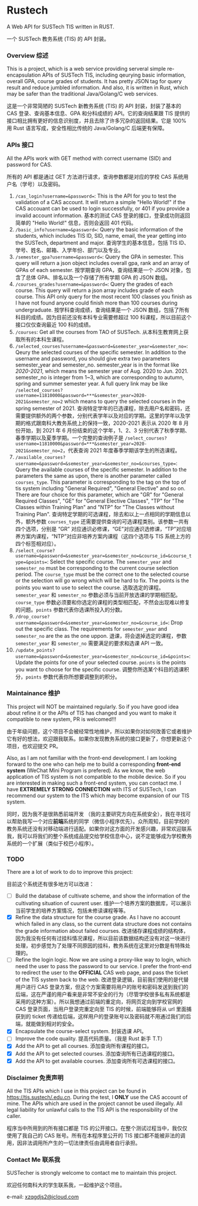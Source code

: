 # Rustech
A Web API for SUSTech TIS written in RUST.

一个 SUSTech 教务系统 (TIS) 的 API 封装。
### Overview 综述

This is a project, which is a web service providing serveral simple re-encapsulation APIs of SUSTech TIS, including qeurying basic information, overall GPA, course grades of students. It has pretty JSON tag for query result and reduce jumbled information. And also, it is written in Rust, which may be safer than the traditional Java/Golang/C web services.

这是一个非常简陋的 SUSTech 新教务系统 (TIS) 的 API 封装，封装了基本的 CAS 登录、查询基本信息、GPA 和分科成绩的 API。它的查询结果跟 TIS 提供的接口相比拥有更好的信息识别度，并且去除了许多冗杂的返回结果。它是 100% 用 Rust 语言写成，安全性相比传统的 Java/Golang/C 后端更有保障。

### APIs 接口
All the APIs work with GET method with correct username (SID) and password for CAS. 

所有的 API 都是通过 GET 方法进行请求，查询参数都是对应的学校 CAS 系统用户名（学号）以及密码。
1. `/cas_login?username=&password=`: This is the API for you to test the validation of a CAS account. It will return a simple "Hello World!" if the CAS accouant can be used to login successfully, or 401 if you provide a invalid account information. 基本的测试 CAS 登录的接口，登录成功则返回简单的 "Hello World!" 信息，否则会返回 401 代码。
2. `/basic_info?username=&password=`: Query the basic information of the students, which includes TIS ID, SID, name, email, the year getting into the SUSTech, department and major. 查询学生的基本信息，包括 TIS ID、学号、姓名、邮箱、入学年份、部门以及专业。
3. `/semester_gpa?username=&password=`: Query the GPA in semester. This query will return a json object includes overall gpa, rank and an array of GPAs of each semester. 按学期查询 GPA，查询结果是一个 JSON 对象，包含了总体 GPA、排名以及一个存储了所有学期 GPA 的 JSON 数组。
4. `/courses_grades?username=&password=`: Query the grades of each course. This query will return a json array includes grade of each course. This API only query for the most recent 100 classes you finish as I have not found anyone could finish more than 100 courses during undergraduate. 按学科查询成绩，查询结果是一个 JSON 数组，包括了所有科目的成绩。因为目前还没有本科专业需要修超过 100 科课程，所以目前这个接口仅仅查询最近 100 科的成绩。
5. `/courses`: Get all the courses from TAO of SUSTech. 从本科生教育网上获取所有的本科生课程。
6. `/selected_courses?username=&password=&semester_year=&semester_no=`: Qeury the selected courses of the specific semester. In addition to the username and password, you should give extra two parameters semester_year and semester_no. semester_year is in the format like *2020-2021*, which means the semester year of Aug. 2020 to Jun. 2021. semester_no is integer from 1~3, which are corresponding to autumn, spring and summer semester year. A full query link may be like `/selected_courses?username=11810000&password=***&semester_year=2020-2021&semester_no=2` which means to query the selected courses in the spring semester of 2021. 查询特定学年的已选课程，除去用户名和密码，还需要提供额外的两个参数，分别代表学年以及对应的学期。这里的学年以及学期的格式跟南科大教务系统上的保持一致，2020-2021 表示从 2020 年 8 月份开始，到 2021 年 6 月份结束的这个学年，1、2、3 分别代表了秋季学期、春季学期以及夏季学期。一个完整的查询例子是 `/select_courses?username=11810000&password=***&semester_year=2020-2021&semester_no=2`，代表查询 2021 年度春季学期该学生的所选课程。
7. `/available_courses?username=&password=&semester_year=&semester_no=&courses_type=`: Query the available courses of the specific semester. In addition to the parameters the same as upon, there is another parameter called `courses_type`. This parameter is corresponding to the tag on the top of tis system including "General Required", "General Elective" and so on. There are four choice for this parameter, which are "GR" for "General Required Classes", "GE" for "General Elective Classes", "TP" for "The Classes within Training Plan" and "NTP" for "The Classes without Training Plan". 查询特定学期的可选课程，除去和以上一点相同的学期信息以外，额外参数 `courses_type` 还需要提供查询的可选课程类别。该参数一共有四个选项，分别是 “GR” 对应通识必修课，“GE”对应通识选修课，“TP”对应培养方案内课程，“NTP”对应非培养方案内课程（这四个选项与 TIS 系统上方的四个标签相对应）。
8. `/select_course?username=&password=&semester_year=&semester_no=&course_id=&course_type=&points=`: Select the specific course. The `semester_year` and `semester_no` must be corresponding to the current course selection period. The `course_type` must be the correct one to the selected course or the selection will go wrong which will be hard to fix. The points is the points you want to use to select the course. 选取选定的课程。`semester_year` 和 `semester_no` 参数必须与当前开放选课的学期相匹配。`course_type` 参数必须要和你选定的课程的类型相匹配，不然会出现难以修复的问题。`points` 参数代表你选课所投入的分数。
9. `/drop_course?username=&password=&semester_year=&semester_no=&course_id=`: Drop out the specific class. The requirements for `semester_year` and `semester_no` are the as the one uppon. 退课，将会退掉选定的课程，参数 `semester_year` 和 `semester_no` 需要满足的要求和选课 API 一致。
10. `/update_points?username=&password=&semester_year=&semester_no=&course_id=&points=`: Update the points for one of your selected course. `points` is the points you want to choose for the specific course. 调整你所选某个科目的选课积分，`points` 参数代表你所想要调整到的积分。

### Maintainance 维护
This project will NOT be maintained regularly. So if you have good idea about refine it or the APIs of TIS has changed and you want to make it compatible to new system, PR is welcomed!!!

由于年级问题，这个项目不会被经常性地维护，所以如果你对如何改善它或者维护它有好的想法，欢迎跟我联系。如果你发现教务系统的接口更新了，你想更新这个项目，也欢迎提交 PR。

Also, as I am not familiar with the front-end development. I am looking forward to the one who can help me to build a corresponding **front-end system** (WeChat Mini Program is prefered). As we know, the web application of TIS system is not compatible to the mobile device. So if you are interested in making such a front-end system, you can contact me. I have **EXTREMELY STRONG CONNECTION** with ITS of SUSTech, I can recommend our system to the ITS which may become expansion of our TIS system.

同时，因为我不是很熟悉前端开发 （我的主要研究方向在系统安全），我在寻找可以帮助我写一个对应**前端**系统的同学（微信小程序优先）。众所周知，目前学校的教务系统还没有对移动端进行适配。如果你对这方面的开发感兴趣，非常欢迎联系我，我可以将我们的整个系统成品提交给学校信息中心，说不定能够成为学校教务系统的一个扩展（类似于校巴小程序）。

### TODO
There are a lot of work to do to improve this project:

目前这个系统还有很多地方可以改进：

- [ ] Build the database of cultivate scheme, and show the information of the cultivating situation of cuurent user. 维护一个培养方案的数据库，可以展示当前学生的培养方案情况，包括未修读课程等等。
- [X] Refine the data structure for the course grade. As I have no account which failed in any class, so the current data structure does not contains the grade information about failed courses. 改进储存课程成绩的结构体，因为我没有任何有过挂科情况课程，所以目前该数据结构还没有对这一块进行处理，初步感觉为了处理不同原因的挂科，教务系统在这里对分数是有特殊处理的。
- [ ] Refine the login logic. Now we are using a proxy-like way to login, which need the user to pass the password to our service. I prefer the front-end to redirect the user to the **OFFICIAL** CAS web page, and pass the ticket of the TIS system back to the web. 改进登录逻辑，目前我们使用的是代替用户进行 CAS 登录方案，但这个方案需要将用户的账号和密码发送到我们的后端，这在严谨的用户看来是非常不安全的行为（尽管学校很多私有系统都是采用的这种方案）。所以我想通过前端的重定向，将网页定向到学校官网的 CAS 登录页面，当用户登录完重定向至 TIS 的时候，前端能够将从 url 里面捕获到的 ticket 传递给后端，这样用户的登录账号以及密码就不用通过我们的后端，就能做到相对的安全。
- [x] Encapsulate the course-select system. 封装选课 API。
- [ ] Improve the code quality. 提高代码质量。（我是 Rust 新手 T.T）
- [x] Add the API to get all courses. 添加查询所有课程的接口。
- [x] Add the API to get selected courses. 添加查询所有已选课程的接口。
- [x] Add the API to get available courses. 添加查询所有可选课程的接口。

### Disclaimer 免责声明
All the TIS APIs which I use in this project can be found in https://tis.sustech/.edu.cn. During the test, I **ONLY** use the CAS account of mine. The APIs which are used in the project cannot be used illegally. All legal liability for unlawful calls to the TIS API is the responsibility of the caller. 

程序当中所用到的所有接口都是 TIS 的公开接口。在整个测试过程当中，我仅仅使用了我自己的 CAS 账号。所有在本程序里公开的 TIS 接口都不能被非法的调用，因非法调用所产生的一切法律责任由调用者自行承担。

### Contact Me 联系我
SUSTecher is strongly welcome to contact me to maintain this project. 

欢迎任何南科大的学生联系我，一起维护这个项目。

e-mail: xzqgdjs2@icloud.com